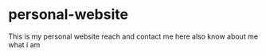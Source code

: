# personal-website
This is my personal website reach and contact me here also know about me what i am 
